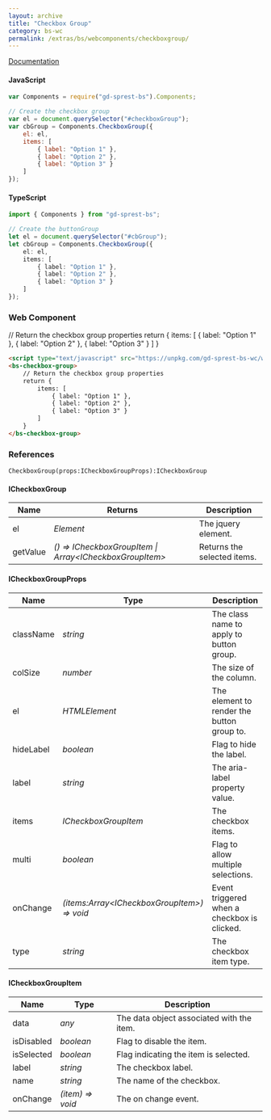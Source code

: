 ```yaml
---
layout: archive
title: "Checkbox Group"
category: bs-wc
permalink: /extras/bs/webcomponents/checkboxgroup/
---
```

[Documentation](https://getbootstrap.com/docs/4.4/components/forms/#checkboxes-and-radios)

<div id="cbGroupDemo"></div>

#### JavaScript
```js
var Components = require("gd-sprest-bs").Components;

// Create the checkbox group
var el = document.querySelector("#checkboxGroup");
var cbGroup = Components.CheckboxGroup({
    el: el,
    items: [
        { label: "Option 1" },
        { label: "Option 2" },
        { label: "Option 3" }
    ]
});
```

#### TypeScript

```ts
import { Components } from "gd-sprest-bs";

// Create the buttonGroup
let el = document.querySelector("#cbGroup");
let cbGroup = Components.CheckboxGroup({
    el: el,
    items: [
        { label: "Option 1" },
        { label: "Option 2" },
        { label: "Option 3" }
    ]
});
```

### Web Component

<bs-checkbox-group>
    // Return the checkbox group properties
    return {
        items: [
            { label: "Option 1" },
            { label: "Option 2" },
            { label: "Option 3" }
        ]
    }
</bs-checkbox-group>

```html
<script type="text/javascript" src="https://unpkg.com/gd-sprest-bs-wc/wc/dist/gd-sprest-bs.js"></script>
<bs-checkbox-group>
    // Return the checkbox group properties
    return {
        items: [
            { label: "Option 1" },
            { label: "Option 2" },
            { label: "Option 3" }
        ]
    }
</bs-checkbox-group>
```

### References

```
CheckboxGroup(props:ICheckboxGroupProps):ICheckboxGroup
```

#### ICheckboxGroup

| Name | Returns | Description |
| --- | --- | --- |
| el | _Element_ | The jquery element. |
| getValue | _() => ICheckboxGroupItem \| Array&lt;ICheckboxGroupItem&gt;_ | Returns the selected items. |

#### ICheckboxGroupProps

| Name | Type | Description |
| --- | --- | --- |
| className | _string_ | The class name to apply to button group. |
| colSize | _number_ | The size of the column. |
| el | _HTMLElement_ | The element to render the button group to. |
| hideLabel | _boolean_ | Flag to hide the label. |
| label | _string_ | The aria-label property value. |
| items | _ICheckboxGroupItem_ | The checkbox items. |
| multi | _boolean_ | Flag to allow multiple selections. |
| onChange | _(items:Array&lt;ICheckboxGroupItem&gt;) => void_ | Event triggered when a checkbox is clicked. |
| type | _string_ | The checkbox item type. |

#### ICheckboxGroupItem

| Name | Type | Description |
| --- | --- | --- |
| data | _any_ | The data object associated with the item. |
| isDisabled | _boolean_ | Flag to disable the item. |
| isSelected | _boolean_ | Flag indicating the item is selected. |
| label | _string_ | The checkbox label. |
| name | _string_ | The name of the checkbox. |
| onChange | _(item) => void_ | The on change event. |

<script type="text/javascript" src="https://unpkg.com/gd-sprest-bs-wc/wc/dist/gd-sprest-bs.js"></script>
<script type="text/javascript">
    // Wait for the window to be loaded
    window.addEventListener("load", function() {
        // See if a checkbox group exists
        var cbGroup = document.querySelector("#cbGroupDemo");
        if(cbGroup) {
            // Render the checkbox group
            $REST.Components.CheckboxGroup({
                el: cbGroup,
                items: [
                    { label: "Option 1" },
                    { label: "Option 2" },
                    { label: "Option 3" }
                ]
            });
        }
    });
</script>
